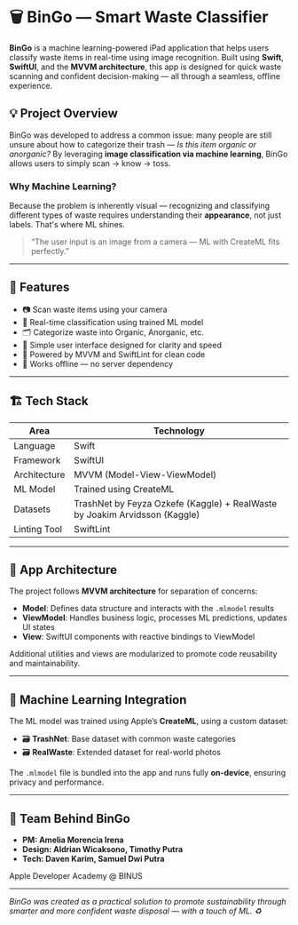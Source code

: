 # 🗑️ BinGo — Smart Waste Classifier

**BinGo** is a machine learning-powered iPad application that helps users classify waste items in real-time using image recognition. Built using **Swift**, **SwiftUI**, and the **MVVM architecture**, this app is designed for quick waste scanning and confident decision-making — all through a seamless, offline experience.

## 💡 Project Overview

BinGo was developed to address a common issue: many people are still unsure about how to categorize their trash — *Is this item organic or anorganic?* By leveraging **image classification via machine learning**, BinGo allows users to simply scan → know → toss.

### Why Machine Learning?

Because the problem is inherently visual — recognizing and classifying different types of waste requires understanding their **appearance**, not just labels. That's where ML shines.

> “The user input is an image from a camera — ML with CreateML fits perfectly.”

---

## 🧠 Features

- 📷 Scan waste items using your camera
- 🧠 Real-time classification using trained ML model
- 🗂️ Categorize waste into Organic, Anorganic, etc.
- 💬 Simple user interface designed for clarity and speed
- 🧹 Powered by MVVM and SwiftLint for clean code
- 📡 Works offline — no server dependency

---

## 🏗️ Tech Stack

| Area         | Technology                        |
|--------------|------------------------------------|
| Language     | Swift                              |
| Framework    | SwiftUI                            |
| Architecture | MVVM (Model-View-ViewModel)        |
| ML Model     | Trained using CreateML             |
| Datasets     | TrashNet by Feyza Ozkefe (Kaggle) + RealWaste by Joakim Arvidsson (Kaggle) |
| Linting Tool | SwiftLint                          |

---

## 🧩 App Architecture

The project follows **MVVM architecture** for separation of concerns:

- **Model**: Defines data structure and interacts with the `.mlmodel` results
- **ViewModel**: Handles business logic, processes ML predictions, updates UI states
- **View**: SwiftUI components with reactive bindings to ViewModel

Additional utilities and views are modularized to promote code reusability and maintainability.

---

## 🧪 Machine Learning Integration

The ML model was trained using Apple’s **CreateML**, using a custom dataset:

- 🗃️ **TrashNet**: Base dataset with common waste categories
- 🗃️ **RealWaste**: Extended dataset for real-world photos

The `.mlmodel` file is bundled into the app and runs fully **on-device**, ensuring privacy and performance.

---

## 👥 Team Behind BinGo

- **PM: Amelia Morencia Irena**
- **Design: Aldrian Wicaksono, Timothy Putra**
- **Tech: Daven Karim, Samuel Dwi Putra**

Apple Developer Academy @ BINUS

---

*BinGo was created as a practical solution to promote sustainability through smarter and more confident waste disposal — with a touch of ML. ♻️*
